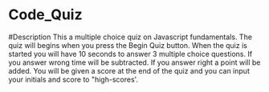 # Code_Quiz
#Description
This a multiple choice quiz on Javascript fundamentals. The quiz will begins when you press the Begin Quiz button. When the quiz is started you will have 10 seconds to answer 3 multiple choice questions. If you answer wrong time will be subtracted. If you answer right a point will be added. You will be given a score at the end of the quiz and you can input your initials and score to "high-scores'.

